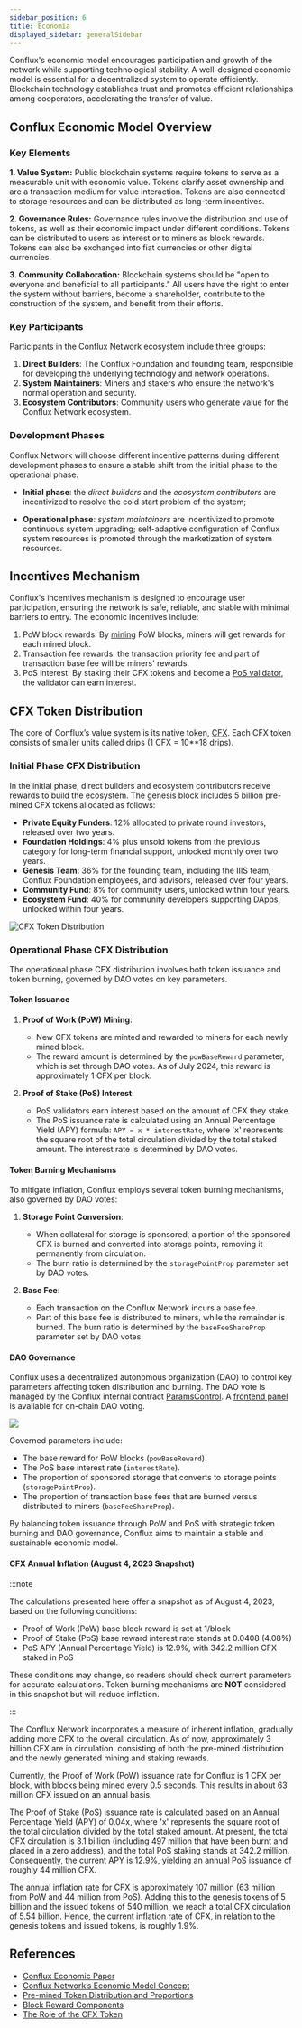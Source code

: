 ```yaml
---
sidebar_position: 6
title: Economía
displayed_sidebar: generalSidebar
---
```


Conflux's economic model encourages participation and growth of the network while supporting technological stability. A well-designed economic model is essential for a decentralized system to operate efficiently. Blockchain technology establishes trust and promotes efficient relationships among cooperators, accelerating the transfer of value.

## Conflux Economic Model Overview

### Key Elements

**1. Value System:** Public blockchain systems require tokens to serve as a measurable unit with economic value. Tokens clarify asset ownership and are a transaction medium for value interaction. Tokens are also connected to storage resources and can be distributed as long-term incentives.

**2. Governance Rules:** Governance rules involve the distribution and use of tokens, as well as their economic impact under different conditions. Tokens can be distributed to users as interest or to miners as block rewards. Tokens can also be exchanged into fiat currencies or other digital currencies.

**3. Community Collaboration:** Blockchain systems should be "open to everyone and beneficial to all participants." All users have the right to enter the system without barriers, become a shareholder, contribute to the construction of the system, and benefit from their efforts.

### Key Participants

Participants in the Conflux Network ecosystem include three groups:

1. **Direct Builders**: The Conflux Foundation and founding team, responsible for developing the underlying technology and network operations.
2. **System Maintainers**: Miners and stakers who ensure the network's normal operation and security.
3. **Ecosystem Contributors**: Community users who generate value for the Conflux Network ecosystem.

### Development Phases

Conflux Network will choose different incentive patterns during different development phases to ensure a stable shift from the initial phase to the operational phase.

- **Initial phase**: the _direct builders_ and the _ecosystem contributors_ are incentivized to resolve the cold start problem of the system;

- **Operational phase**: _system maintainers_ are incentivized to promote continuous system upgrading; self-adaptive configuration of Conflux system resources is promoted through the marketization of system resources.

## Incentives Mechanism

Conflux's incentives mechanism is designed to encourage user participation, ensuring the network is safe, reliable, and stable with minimal barriers to entry. The economic incentives include:

1. PoW block rewards: By [mining](../mine-stake/mine/running-mining-node.md) PoW blocks, miners will get rewards for each mined block.
2. Transaction fee rewards: the transaction priority fee and part of transaction base fee will be miners' rewards.
3. PoS interest: By staking their CFX tokens and become a [PoS validator](../mine-stake/stake/stake.mdx), the validator can earn interest.

## CFX Token Distribution

The core of Conflux’s value system is its native token, [CFX](./glossary.md#cfx). Each CFX token consists of smaller units called drips (1 CFX = 10\*\*18 drips).

### Initial Phase CFX Distribution

In the initial phase, direct builders and ecosystem contributors receive rewards to build the ecosystem. The genesis block includes 5 billion pre-mined CFX tokens allocated as follows:

- **Private Equity Funders**: 12% allocated to private round investors, released over two years.
- **Foundation Holdings**: 4% plus unsold tokens from the previous category for long-term financial support, unlocked monthly over two years.
- **Genesis Team**: 36% for the founding team, including the IIIS team, Conflux Foundation employees, and advisors, released over four years.
- **Community Fund**: 8% for community users, unlocked within four years.
- **Ecosystem Fund**: 40% for community developers supporting DApps, unlocked within four years.

![CFX Token Distribution](./img/CFX_Distribution.png)

### Operational Phase CFX Distribution

The operational phase CFX distribution involves both token issuance and token burning, governed by DAO votes on key parameters.

#### Token Issuance

1. **Proof of Work (PoW) Mining**:
   - New CFX tokens are minted and rewarded to miners for each newly mined block.
   - The reward amount is determined by the `powBaseReward` parameter, which is set through DAO votes. As of July 2024, this reward is approximately 1 CFX per block.

2. **Proof of Stake (PoS) Interest**:
   - PoS validators earn interest based on the amount of CFX they stake.
   - The PoS issuance rate is calculated using an Annual Percentage Yield (APY) formula: `APY = x * interestRate`, where 'x' represents the square root of the total circulation divided by the total staked amount. The interest rate is determined by DAO votes.

#### Token Burning Mechanisms

To mitigate inflation, Conflux employs several token burning mechanisms, also governed by DAO votes:

1. **Storage Point Conversion**:
   - When collateral for storage is sponsored, a portion of the sponsored CFX is burned and converted into storage points, removing it permanently from circulation.
   - The burn ratio is determined by the `storagePointProp` parameter set by DAO votes.

2. **Base Fee**:
   - Each transaction on the Conflux Network incurs a base fee.
   - Part of this base fee is distributed to miners, while the remainder is burned. The burn ratio is determined by the `baseFeeShareProp` parameter set by DAO votes.

#### DAO Governance

Conflux uses a decentralized autonomous organization (DAO) to control key parameters affecting token distribution and burning. The DAO vote is managed by the Conflux internal contract [ParamsControl](../../core/core-space-basics/internal-contracts/params-control.md). A [frontend panel](https://confluxhub.io/governance/vote/onchain-dao-voting) is available for on-chain DAO voting.

![](2024-06-28-11-08-09.png)

Governed parameters include:

- The base reward for PoW blocks (`powBaseReward`).
- The PoS base interest rate (`interestRate`).
- The proportion of sponsored storage that converts to storage points (`storagePointProp`).
- The proportion of transaction base fees that are burned versus distributed to miners (`baseFeeShareProp`).

By balancing token issuance through PoW and PoS with strategic token burning and DAO governance, Conflux aims to maintain a stable and sustainable economic model.

#### CFX Annual Inflation (August 4, 2023 Snapshot)

:::note

The calculations presented here offer a snapshot as of August 4, 2023, based on the following conditions:

- Proof of Work (PoW) base block reward is set at 1/block
- Proof of Stake (PoS) base reward interest rate stands at 0.0408 (4.08%)
- PoS APY (Annual Percentage Yield) is 12.9%, with 342.2 million CFX staked in PoS

These conditions may change, so readers should check current parameters for accurate calculations. Token burning mechanisms are **NOT** considered in this snapshot but will reduce inflation.

:::

The Conflux Network incorporates a measure of inherent inflation, gradually adding more CFX to the overall circulation. As of now, approximately 3 billion CFX are in circulation, consisting of both the pre-mined distribution and the newly generated mining and staking rewards.

Currently, the Proof of Work (PoW) issuance rate for Conflux is 1 CFX per block, with blocks being mined every 0.5 seconds. This results in about 63 million CFX issued on an annual basis.

The Proof of Stake (PoS) issuance rate is calculated based on an Annual Percentage Yield (APY) of 0.04x, where 'x' represents the square root of the total circulation divided by the total staked amount. At present, the total CFX circulation is 3.1 billion (including 497 million that have been burnt and placed in a zero address), and the total PoS staking stands at 342.2 million. Consequently, the current APY is 12.9%, yielding an annual PoS issuance of roughly 44 million CFX.

The annual inflation rate for CFX is approximately 107 million (63 million from PoW and 44 million from PoS). Adding this to the genesis tokens of 5 billion and the issued tokens of 540 million, we reach a total CFX circulation of 5.54 billion. Hence, the current inflation rate of CFX, in relation to the genesis tokens and issued tokens, is roughly 1.9%.

## References

- [Conflux Economic Paper](https://confluxnetwork.org/files/Conflux_Economic_Paper_20201230.pdf)
- [Conflux Network’s Economic Model Concept](https://medium.com/conflux-network/conflux-networks-economic-model-concept-40e6a0e52ea9)
- [Pre-mined Token Distribution and Proportions](https://medium.com/conflux-network/conflux-networks-economic-model-pre-mined-token-distribution-and-proportions-f92fe00696ea)
- [Block Reward Components](https://medium.com/conflux-network/conflux-networks-economic-model-block-reward-components-under-the-network-s-mining-incentive-ceadd8f8408f)
- [The Role of the CFX Token](https://medium.com/conflux-network/the-role-of-the-cfx-token-in-the-conflux-network-5a56c2b43bb0)
